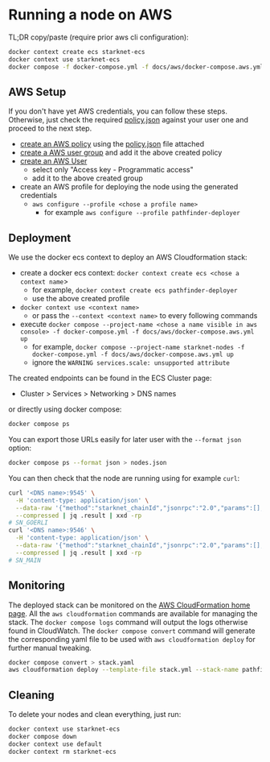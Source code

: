 # Running a node on AWS

TL;DR copy/paste (require prior aws cli configuration):

```bash
docker context create ecs starknet-ecs
docker context use starknet-ecs
docker compose -f docker-compose.yml -f docs/aws/docker-compose.aws.yml up
```

## AWS Setup

If you don't have yet AWS credentials, you can follow these steps. Otherwise, just check the required [policy.json](./policy.json) against your user one and proceed to the next step.

- [create an AWS policy](https://us-east-1.console.aws.amazon.com/iam/home#/policies$new?step=edit) using the [policy.json](./policy.json) file attached
- [create a AWS user group](https://us-east-1.console.aws.amazon.com/iamv2/home?region=eu-west-1#/groups/create) and add it the above created policy
- [create an AWS User](https://us-east-1.console.aws.amazon.com/iam/home#/users$new?step=details)
  - select only "Access key - Programmatic access"
  - add it to the above created group
- create an AWS profile for deploying the node using the generated credentials
  - `aws configure --profile <chose a profile name>`
    - for example `aws configure --profile pathfinder-deployer`

## Deployment

We use the docker ecs context to deploy an AWS Cloudformation stack:

- create a docker ecs context: `docker context create ecs <chose a context name`>
  - for example, `docker context create ecs pathfinder-deployer`
  - use the above created profile
- `docker context use <context name>`
  - or pass the `--context <context name>` to every following commands
- execute `docker compose --project-name <chose a name visible in aws console> -f docker-compose.yml -f docs/aws/docker-compose.aws.yml up`
  - for example, `docker compose --project-name starknet-nodes -f docker-compose.yml -f docs/aws/docker-compose.aws.yml up`
  - ignore the `WARNING services.scale: unsupported attribute`

The created endpoints can be found in the ECS Cluster page:

- Cluster > Services > Networking > DNS names

or directly using docker compose:

```bash
docker compose ps
```

You can export those URLs easily for later user with the `--format json` option:

```bash
docker compose ps --format json > nodes.json
```

You can then check that the node are running using for example `curl`:

```bash
curl '<DNS name>:9545' \
  -H 'content-type: application/json' \
  --data-raw '{"method":"starknet_chainId","jsonrpc":"2.0","params":[],"id":0}' \
  --compressed | jq .result | xxd -rp
# SN_GOERLI
curl '<DNS name>:9546' \
  -H 'content-type: application/json' \
  --data-raw '{"method":"starknet_chainId","jsonrpc":"2.0","params":[],"id":0}' \
  --compressed | jq .result | xxd -rp
# SN_MAIN
```

## Monitoring

The deployed stack can be monitored on the [AWS CloudFormation home page](https://eu-west-3.console.aws.amazon.com/cloudformation/home).
All the `aws cloudformation` commands are available for managing the stack.
The `docker compose logs` command will output the logs otherwise found in CloudWatch.
The `docker compose convert` command will generate the corresponding yaml file to be used with `aws cloudformation deploy` for further manual tweaking.

```bash
docker compose convert > stack.yaml
aws cloudformation deploy --template-file stack.yml --stack-name pathfinder-node --capabilities CAPABILITY_IAM --profile pathfinder-deployer
```

## Cleaning

To delete your nodes and clean everything, just run:

```bash
docker context use starknet-ecs
docker compose down
docker context use default
docker context rm starknet-ecs
```
